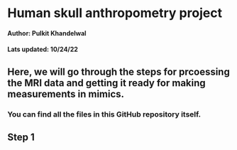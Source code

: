 # Human skull anthropometry project
#### Author: Pulkit Khandelwal
#### Lats updated: 10/24/22
## Here, we will go through the steps for prcoessing the MRI data and getting it ready for making measurements in mimics.
### You can find all the files in this GitHub repository itself.


## Step 1


